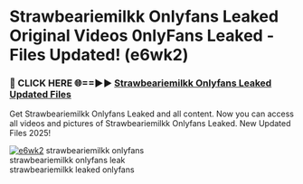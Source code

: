 # Strawbeariemilkk Onlyfans Leaked Original Videos 0nlyFans Leaked - Files Updated! (e6wk2)

<h3>🔴 CLICK HERE 🌐==►► <a href="https://tinyurl.com/3hn5wdd3" rel="nofollow">Strawbeariemilkk Onlyfans Leaked Updated Files</a></h3>

Get Strawbeariemilkk Onlyfans Leaked and all content. Now you can access all videos and pictures of Strawbeariemilkk Onlyfans Leaked. New Updated Files 2025!

[![e6wk2](https://i.imgur.com/4HnBqBT.gif)](https://tinyurl.com/3hn5wdd3)
strawbeariemilkk onlyfans<br>
strawbeariemilkk onlyfans leak<br>
strawbeariemilkk leaked onlyfans